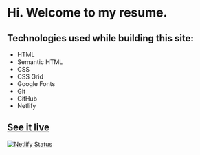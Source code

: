 # Hi. Welcome to my resume.

## Technologies used while building this site:

- HTML
- Semantic HTML
- CSS
- CSS Grid
- Google Fonts
- Git
- GitHub
- Netlify

## [See it live](https://richardmandsresume.netlify.app/)

[![Netlify Status](https://api.netlify.com/api/v1/badges/7f2cce1d-8296-4fd9-b203-a1427b762259/deploy-status)](https://app.netlify.com/sites/richardmandsresume/deploys)

